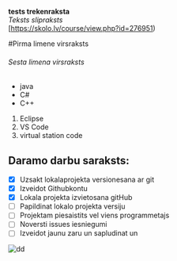 **tests trekenraksta** <br>
*Teksts slipraksts* <br>
[https://skolo.lv/course/view.php?id=276951) <br>

#Pirma limene virsraksts

###### Sesta limena virsraksts

* java
* C#
* C++

1. Eclipse
2. VS Code
3. virtual station code

## Daramo darbu saraksts:
- [x] Uzsakt lokalaprojekta versionesana ar git
- [x] Izveidot Githubkontu
- [x] Lokala projekta izvietosana gitHub
- [ ] Papildinat lokalo projekta versiju
- [ ] Projektam piesaistits vel viens programmetajs
- [ ] Noversti issues iesniegumi
- [ ] Izveidot jaunu zaru un sapludinat un 

![dd](https://www.flaticon.com/ru/free-icon/dice_2102198)
